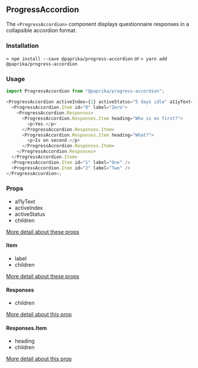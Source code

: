 ## ProgressAccordion

The `<ProgressAccordion>` component displays questionnaire responses in a collapsible accordion format.

### Installation

`> npm install --save @paprika/progress-accordion`
or
`> yarn add @paprika/progress-accordion`

### Usage

```js
import ProgressAccordion from "@paprika/progress-accordion";

<ProgressAccordion activeIndex={1} activeStatus="5 days idle" a11yText="Responses">
  <ProgressAccordion.Item id="0" label="Zero">
    <ProgressAccordion.Responses>
      <ProgressAccordion.Responses.Item heading="Who is on first?">
        <p>Yes.</p>
      </ProgressAccordion.Responses.Item>
      <ProgressAccordion.Responses.Item heading="What?">
        <p>Is on second.</p>
      </ProgressAccordion.Responses.Item>
    </ProgressAccordion.Responses>
  </ProgressAccordion.Item>
  <ProgressAccordion.Item id="1" label="One" />
  <ProgressAccordion.Item id="2" label="Two" />
</ProgressAccordion>;
```

### Props

- a11yText
- activeIndex
- activeStatus
- children

[More detail about these props](https://github.com/acl-services/paprika/blob/master/packages/ProgressAccordion/src/ProgressAccordion.js)

#### Item

- label
- children

[More detail about these props](https://github.com/acl-services/paprika/blob/master/packages/ProgressAccordion/src/components/Item/Item.js)

#### Responses

- children

[More detail about this prop](https://github.com/acl-services/paprika/blob/master/packages/ProgressAccordion/src/components/Responses/Responses.js)

#### Responses.Item

- heading
- children

[More detail about this prop](https://github.com/acl-services/paprika/blob/master/packages/ProgressAccordion/src/components/Responses/Item.js)
